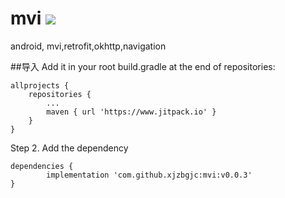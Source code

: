 # mvi   ![](https://img.shields.io/github/v/release/xjzbgjc/mvi.svg)
android, mvi,retrofit,okhttp,navigation<br>  

##导入
Add it in your root build.gradle at the end of repositories:

	allprojects {
		repositories {
			...
			maven { url 'https://www.jitpack.io' }
		}
	}
Step 2. Add the dependency

	dependencies {
	        implementation 'com.github.xjzbgjc:mvi:v0.0.3'
	}

